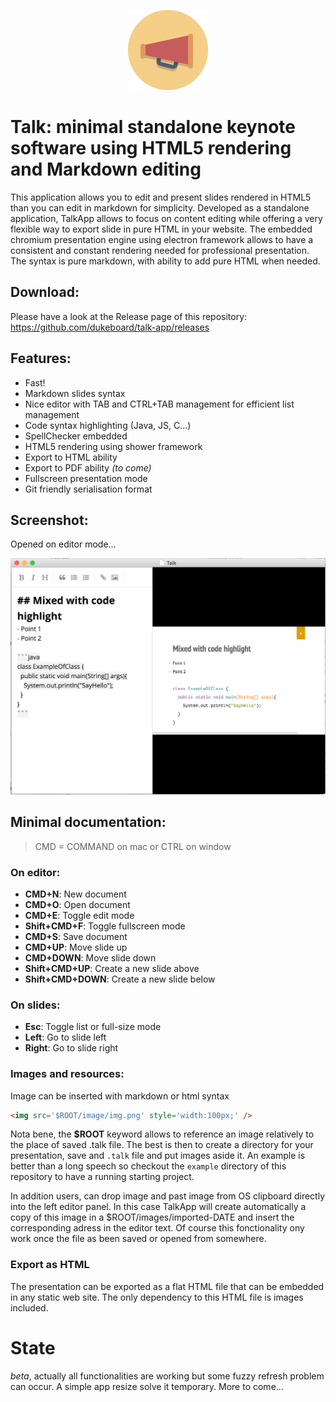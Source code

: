 <p align="center">
	<img src="megaphone2.png" />
	<h1>Talk: minimal standalone keynote software using HTML5 rendering and Markdown editing</h1>
</p>

This application allows you to edit and present slides rendered in HTML5 than you can edit in markdown for simplicity. Developed as a standalone application, TalkApp allows to focus on content editing while offering a very flexible way to export slide in pure HTML in your website. The embedded chromium presentation engine using electron framework allows to have a consistent and constant rendering needed for professional presentation. The syntax is pure markdown, with ability to add pure HTML when needed.

## Download:

Please have a look at the Release page of this repository: https://github.com/dukeboard/talk-app/releases

## Features:
- Fast!
- Markdown slides syntax
- Nice editor with TAB and CTRL+TAB management for efficient list management
- Code syntax highlighting (Java, JS, C...)
- SpellChecker embedded
- HTML5 rendering using shower framework
- Export to HTML ability
- Export to PDF ability *(to come)*
- Fullscreen presentation mode
- Git friendly serialisation format

## Screenshot:

Opened on editor mode...

![](screenshot.png)

## Minimal documentation:

> CMD = COMMAND on mac or CTRL on window

### On editor:
- **CMD+N**: New document
- **CMD+O**: Open document
- **CMD+E**: Toggle edit mode
- **Shift+CMD+F**: Toggle fullscreen mode
- **CMD+S**: Save document
- **CMD+UP**: Move slide up
- **CMD+DOWN**: Move slide down
- **Shift+CMD+UP**: Create a new slide above
- **Shift+CMD+DOWN**: Create a new slide below

### On slides:
- **Esc**: Toggle list or full-size mode
- **Left**: Go to slide left
- **Right**: Go to slide right

### Images and resources:

Image can be inserted with markdown or html syntax

```html
<img src='$ROOT/image/img.png' style='width:100px;' />
```

Nota bene, the **$ROOT** keyword allows to reference an image relatively to the place of saved .talk file. The best is then to create a directory for your presentation, save and `.talk` file and put images aside it. An example is better than a long speech so checkout the `example` directory of this repository to have a running starting project.

In addition users, can drop image and past image from OS clipboard directly into the left editor panel. In this case TalkApp will create automatically a copy of this image in a $ROOT/images/imported-DATE and insert the corresponding adress in the editor text. Of course this fonctionality ony work once the file as been saved or opened from somewhere.

### Export as HTML

The presentation can be exported as a flat HTML file that can be embedded in any static web site. The only dependency to this HTML file is images included.

# State

*beta*, actually all functionalities are working but some fuzzy refresh problem can occur. A simple app resize solve it temporary. More to come...
